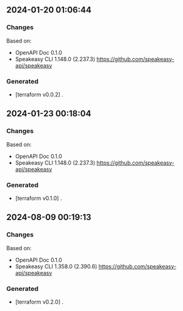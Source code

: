 

## 2024-01-20 01:06:44
### Changes
Based on:
- OpenAPI Doc 0.1.0 
- Speakeasy CLI 1.148.0 (2.237.3) https://github.com/speakeasy-api/speakeasy
### Generated
- [terraform v0.0.2] .

## 2024-01-23 00:18:04
### Changes
Based on:
- OpenAPI Doc 0.1.0 
- Speakeasy CLI 1.148.0 (2.237.3) https://github.com/speakeasy-api/speakeasy
### Generated
- [terraform v0.1.0] .

## 2024-08-09 00:19:13
### Changes
Based on:
- OpenAPI Doc 0.1.0 
- Speakeasy CLI 1.358.0 (2.390.6) https://github.com/speakeasy-api/speakeasy
### Generated
- [terraform v0.2.0] .